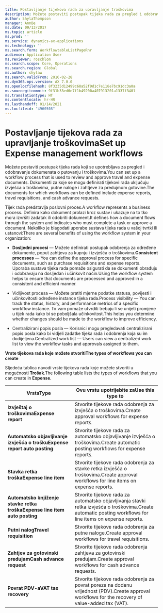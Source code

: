 ```yaml
---
title: Postavljanje tijekova rada za upravljanje troškovima
description: Možete postaviti postupak tijeka rada za pregled i odobravanje dokumenata o putovanju i troškovima.
author: ShylaThompson
manager: AnnBe
ms.date: 09/13/2017
ms.topic: article
ms.prod: ''
ms.service: dynamics-ax-applications
ms.technology: ''
ms.search.form: WorkflowtableListPageRnr
audience: Application User
ms.reviewer: roschlom
ms.search.scope: Core, Operations
ms.search.region: Global
ms.author: shylaw
ms.search.validFrom: 2016-02-28
ms.dyn365.ops.version: AX 7.0.0
ms.openlocfilehash: 8f3235d12499c68a52f9d1c7e118e7bc91dc3a0a
ms.sourcegitcommit: 9f31b33ed6e7f1b49200a407913201a1337f3401
ms.translationtype: HT
ms.contentlocale: hr-HR
ms.lasthandoff: 01/14/2021
ms.locfileid: "4960508"
---
```

# <a name="set-up-expense-management-workflows"></a><span data-ttu-id="6e893-103">Postavljanje tijekova rada za upravljanje troškovima</span><span class="sxs-lookup"><span data-stu-id="6e893-103">Set up Expense management workflows</span></span>

<span data-ttu-id="6e893-104">Možete postaviti postupak tijeka rada koji se upotrebljava za pregled i odobravanje dokumenata o putovanju i troškovima.</span><span class="sxs-lookup"><span data-stu-id="6e893-104">You can set up a workflow process that is used to review and approve travel and expense documents.</span></span> <span data-ttu-id="6e893-105">Dokumenti za koje se mogu definirati tijekovi rada uključuju izvješća o troškovima, putne naloge i zahtjeve za predujmom gotovine.</span><span class="sxs-lookup"><span data-stu-id="6e893-105">The documents for which workflows can be defined include expense reports, travel requisitions, and cash advance requests.</span></span>

<span data-ttu-id="6e893-106">Tijek rada predstavlja poslovni proces.</span><span class="sxs-lookup"><span data-stu-id="6e893-106">A workflow represents a business process.</span></span> <span data-ttu-id="6e893-107">Definira kako dokument prolazi kroz sustav i ukazuje na to tko mora izvršiti zadatak ili odobriti dokument.</span><span class="sxs-lookup"><span data-stu-id="6e893-107">It defines how a document flows through the system and indicates who must complete a task or approve a document.</span></span> <span data-ttu-id="6e893-108">Nekoliko je blagodati uporabe sustava tijeka rada u vašoj tvrtki ili ustanovi:</span><span class="sxs-lookup"><span data-stu-id="6e893-108">There are several benefits of using the workflow system in your organization:</span></span>

-   <span data-ttu-id="6e893-109">**Dosljedni procesi** –– Možete definirati postupak odobrenja za određene dokumente, poput zahtjeva za kupnju i izvješća o troškovima.</span><span class="sxs-lookup"><span data-stu-id="6e893-109">**Consistent processes** — You can define the approval process for specific documents, such as purchase requisitions and expense reports.</span></span> <span data-ttu-id="6e893-110">Uporaba sustava tijeka rada pomaže osigurati da se dokumenti obrađuju i odobravaju na dosljedan i učinkovit način.</span><span class="sxs-lookup"><span data-stu-id="6e893-110">Using the workflow system helps to ensure that documents are processed and approved in a consistent and efficient manner.</span></span>

-   <span data-ttu-id="6e893-111">Vidljivost procesa –– Možete pratiti mjerne podatke statusa, povijesti i učinkovitosti određene instance tijeka rada.</span><span class="sxs-lookup"><span data-stu-id="6e893-111">Process visibility — You can track the status, history, and performance metrics of a specific workflow instance.</span></span> <span data-ttu-id="6e893-112">To vam pomaže utvrditi trebaju li se unijeti promjene u tijek rada kako bi se poboljšala učinkovitost.</span><span class="sxs-lookup"><span data-stu-id="6e893-112">This helps you determine whether changes should be made to the workflow to improve efficiency.</span></span>

-   <span data-ttu-id="6e893-113">Centralizirani popis posla –– Korisnici mogu pregledavati centralizirani popis posla kako bi vidjeli zadatke tijeka rada i odobrenja koja su im dodijeljena.</span><span class="sxs-lookup"><span data-stu-id="6e893-113">Centralized work list — Users can view a centralized work list to view the workflow tasks and approvals assigned to them.</span></span> 

<span data-ttu-id="6e893-114">**Vrste tijekova rada koje možete stvoriti**</span><span class="sxs-lookup"><span data-stu-id="6e893-114">**The types of workflows you can create**</span></span>

<span data-ttu-id="6e893-115">Sljedeća tablica navodi vrste tijekova rada koje možete stvoriti u mogućnosti **Trošak**.</span><span class="sxs-lookup"><span data-stu-id="6e893-115">The following table lists the types of workflows that you can create in **Expense**.</span></span>


|              <span data-ttu-id="6e893-116"><strong>Vrsta</strong></span><span class="sxs-lookup"><span data-stu-id="6e893-116"><strong>Type</strong></span></span>              |                   <span data-ttu-id="6e893-117"><strong>Ovu vrstu upotrijebite za</strong></span><span class="sxs-lookup"><span data-stu-id="6e893-117"><strong>Use this type to</strong></span></span>                   |
|-------------------------------------------------|-----------------------------------------------------------------------|
|         <span data-ttu-id="6e893-118"><strong>Izvještaj o troškovima</strong></span><span class="sxs-lookup"><span data-stu-id="6e893-118"><strong>Expense report</strong></span></span>         |            <span data-ttu-id="6e893-119">Stvorite tijekove rada odobrenja za izvješća o troškovima.</span><span class="sxs-lookup"><span data-stu-id="6e893-119">Create approval workflows for expense reports.</span></span>             |
|  <span data-ttu-id="6e893-120"><strong>Automatsko objavljivanje izvješća o trošku</strong></span><span class="sxs-lookup"><span data-stu-id="6e893-120"><strong>Expense report auto posting</strong></span></span>   |        <span data-ttu-id="6e893-121">Stvorite tijekove rada za automatsko objavljivanje izvješća o troškovima.</span><span class="sxs-lookup"><span data-stu-id="6e893-121">Create automatic posting workflows for expense reports.</span></span>        |
|       <span data-ttu-id="6e893-122"><strong>Stavka retka troška</strong></span><span class="sxs-lookup"><span data-stu-id="6e893-122"><strong>Expense line item</strong></span></span>        |     <span data-ttu-id="6e893-123">Stvorite tijekove rada odobrenja za stavke retka izvješća o troškovima.</span><span class="sxs-lookup"><span data-stu-id="6e893-123">Create approval workflows for line items on expense reports.</span></span>      |
| <span data-ttu-id="6e893-124"><strong>Automatsko knjiženje stavke retka troška</strong></span><span class="sxs-lookup"><span data-stu-id="6e893-124"><strong>Expense line item auto posting</strong></span></span> | <span data-ttu-id="6e893-125">Stvorite tijekove rada za automatsko objavljivanja stavki retka izvješća o troškovima.</span><span class="sxs-lookup"><span data-stu-id="6e893-125">Create automatic posting workflows for line items on expense reports.</span></span> |
|       <span data-ttu-id="6e893-126"><strong>Putni nalog</strong></span><span class="sxs-lookup"><span data-stu-id="6e893-126"><strong>Travel requisition</strong></span></span>       |          <span data-ttu-id="6e893-127">Stvorite tijekove rada odobrenja za putne naloge.</span><span class="sxs-lookup"><span data-stu-id="6e893-127">Create approval workflows for travel requisitions.</span></span>           |
|      <span data-ttu-id="6e893-128"><strong>Zahtjev za gotovinski predujam</strong></span><span class="sxs-lookup"><span data-stu-id="6e893-128"><strong>Cash advance request</strong></span></span>      |         <span data-ttu-id="6e893-129">Stvorite tijekove rada odobrenja zahtjeva za gotovinski predujam.</span><span class="sxs-lookup"><span data-stu-id="6e893-129">Create approval workflows for cash advance requests.</span></span>          |
|        <span data-ttu-id="6e893-130"><strong>Povrat PDV-a</strong></span><span class="sxs-lookup"><span data-stu-id="6e893-130"><strong>VAT tax recovery</strong></span></span>        | <span data-ttu-id="6e893-131">Stvorite tijekove rada odobrenja za povrat poreza na dodanu vrijednost (PDV).</span><span class="sxs-lookup"><span data-stu-id="6e893-131">Create approval workflows for the recovery of value-added tax (VAT).</span></span>  |

